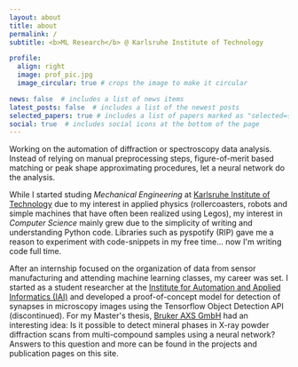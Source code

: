 ```yaml
---
layout: about
title: about
permalink: /
subtitle: <b>ML Research</b> @ Karlsruhe Institute of Technology

profile:
  align: right
  image: prof_pic.jpg
  image_circular: true # crops the image to make it circular

news: false  # includes a list of news items
latest_posts: false  # includes a list of the newest posts
selected_papers: true # includes a list of papers marked as "selected={true}"
social: true  # includes social icons at the bottom of the page
---
```


Working on the automation of diffraction or spectroscopy data analysis. Instead of relying on manual preprocessing steps, figure-of-merit based matching or peak shape approximating procedures, let a neural network do the analysis.

While I started studing *Mechanical Engineering* at [Karlsruhe Institute of Technology](https://kit.edu) due to my interest in applied physics (rollercoasters, robots and simple machines that have often been realized using Legos), my interest in *Computer Science* mainly grew due to the simplicity of writing and understanding Python code. Libraries such as pyspotify (RIP) gave me a reason to experiment with code-snippets in my free time... now I'm writing code full time.

After an internship focused on the organization of data from sensor manufacturing and attending machine learning classes, my career was set. I started as a student researcher at the [Institute for Automation and Applied Informatics (IAI)](https://iai.kit.edu) and developed a proof-of-concept model for detection of synapses in microscopy images using the Tensorflow Object Detection API (discontinued). For my Master's thesis, [Bruker AXS GmbH](https://www.bruker.com/en/landingpages/baxs/x-ray-structural-and-elemental-analysis.html) had an interesting idea: Is it possible to detect mineral phases in X-ray powder diffraction scans from multi-compound samples using a neural network? Answers to this question and more can be found in the projects and publication pages on this site.

